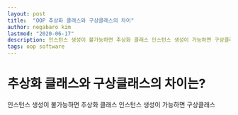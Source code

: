 ```yaml
---
layout: post
title:  "OOP 추상화 클래스와 구상클래스의 차이"
author: negabaro kim
lastmod: "2020-06-17"
description: 인스턴스 생성이 불가능하면 추상화 클래스 인스턴스 생성이 가능하면 구상클래스
tags: oop software
---
```


# 추상화 클래스와 구상클래스의 차이는?


인스턴스 생성이 불가능하면 추상화 클래스
인스턴스 생성이 가능하면 구상클래스

